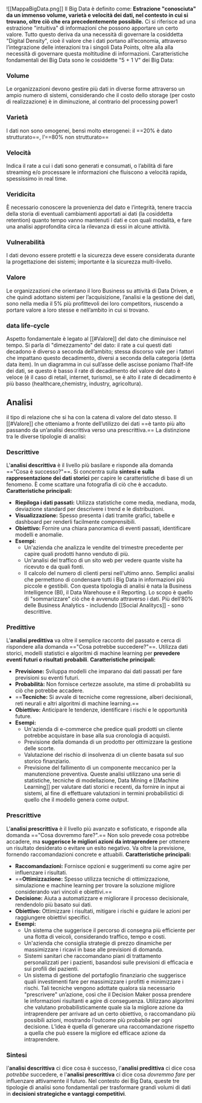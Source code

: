 ![[MappaBigData.png]]
Il Big Data è definito come:
**Estrazione "conosciuta" da un immenso volume, varietà e velocità dei dati, nel contesto in cui si trovano, oltre ciò che
era precedentemente possibile.**
Ci si riferisce ad una estrazione "intuitiva" di informazioni che possono apportare un certo valore. Tutto questo deriva da una necessità di governare la cosiddetta "Digital Density", cioè il valore che i dati portano all’economia, attraverso l’integrazione delle interazioni tra i singoli Data Points, oltre alla alla necessità di governare questa moltitudine di informazioni.
Caratteristiche fondamentali dei Big Data sono le cosiddette "5 + 1 V" dei Big Data: 
### Volume
Le organizzazioni devono gestire più dati in diverse forme attraverso un ampio numero di sistemi, considerando che il costo dello storage (per costo di realizzazione) è in diminuzione, al contrario del processing power1
### Varietà
 I dati non sono omogenei, bensì molto eterogenei: il ==20% è dato strutturato==, l’==80% non strutturato==
### Velocità
 Indica il rate a cui i dati sono generati e consumati, o l’abilità di fare streaming e/o processare le informazioni che fluiscono a velocità rapida, spessissimo in real time.
### Veridicita
È necessario conoscere la provenienza del dato e l’integrità, tenere traccia della storia di eventuali cambiamenti apportati ai dati (la cosiddetta retention) quanto tempo vanno mantenuti i dati e con quali modalità, e fare una analisi approfondita circa la rilevanza di essi in alcune attività.
### Vulnerabilità
I dati devono essere protetti e la sicurezza deve essere considerata durante la progettazione dei sistemi; importante è la sicurezza multi-livello.
### Valore 
Le organizzazioni che orientano il loro Business su attività di Data Driven, e che quindi adottano sistemi per l’acquisizione, l’analisi e la gestione dei dati, sono nella media il 5% più profittevoli dei loro competitors, riuscendo a portare valore a loro stesse e nell’ambito in cui si trovano.
### data life-cycle
Aspetto fondamentale è legato al [[#Valore]] del dato che diminuisce nel tempo. Si parla di "dimezzamento" del dato: il rate a cui questi dati decadono è diverso a seconda dell’ambito; stessa discorso vale per i fattori che impattano questo decadimento, diversi a seconda della categoria (detta data item). In un diagramma in cui sull’asse delle ascisse poniamo l’half-life dei dati, se questo è basso il rate di decadimento del valore del dato è veloce (è il caso di retail, internet, turismo), se è alto il rate di decadimento è più basso (healthcare,chemistry, industry, agricoltura).

## Analisi
 il tipo di relazione che si ha con la catena di valore del dato stesso.
 Il [[#Valore]] che otteniamo a fronte dell’utilizzo dei dati ==è tanto più alto passando da un’analisi descrittiva verso una prescrittiva.==
La distinzione tra le diverse tipologie di analisi:
###  Descrittive
L'**analisi descrittiva** è il livello più basilare e risponde alla domanda =="Cosa è successo?"==. Si concentra sulla **sintesi e sulla rappresentazione dei dati storici** per capire le caratteristiche di base di un fenomeno. È come scattare una fotografia di ciò che è accaduto.
**Caratteristiche principali:**
- **Riepiloga i dati passati:** Utilizza statistiche come media, mediana, moda, deviazione standard per descrivere i trend e le distribuzioni.
- **Visualizzazione:** Spesso presenta i dati tramite grafici, tabelle e dashboard per renderli facilmente comprensibili.
- **Obiettivo:** Fornire una chiara panoramica di eventi passati, identificare modelli e anomalie.
- **Esempi:**
    - Un'azienda che analizza le vendite del trimestre precedente per capire quali prodotti hanno venduto di più.
    - Un'analisi del traffico di un sito web per vedere quante visite ha ricevuto e da quali fonti.
    - Il calcolo del numero di clienti persi nell'ultimo anno.
Semplici analisi che permettono di condensare tutti i Big Data in informazioni più piccole e gestibili. Con questa tipologia di analisi è nata la Business Intelligence (BI), il Data Warehouse e il Reporting. Lo scopo è quello di "sommarizzare" ciò che è avvenuto attraverso i dati. Più dell’80% delle Business Analytics - includendo [[Social Analitycs]] - sono descrittive.
### Predittive
L'**analisi predittiva** va oltre il semplice racconto del passato e cerca di rispondere alla domanda =="Cosa potrebbe succedere?"==. Utilizza dati storici, modelli statistici e algoritmi di machine learning per **prevedere eventi futuri o risultati probabili**.
**Caratteristiche principali:**
- **Previsione:** Sviluppa modelli che imparano dai dati passati per fare previsioni su eventi futuri.
- **Probabilità:** Non fornisce certezze assolute, ma stime di probabilità su ciò che potrebbe accadere.
- ==**Tecniche:** Si avvale di tecniche come regressione, alberi decisionali, reti neurali e altri algoritmi di machine learning.==
- **Obiettivo:** Anticipare le tendenze, identificare i rischi e le opportunità future.
- **Esempi:**
    - Un'azienda di e-commerce che predice quali prodotti un cliente potrebbe acquistare in base alla sua cronologia di acquisti.
    - Previsione della domanda di un prodotto per ottimizzare la gestione delle scorte.
    - Valutazione del rischio di insolvenza di un cliente basata sul suo storico finanziario.
    - Previsione del fallimento di un componente meccanico per la manutenzione preventiva.
Queste analisi utilizzano una serie di statistiche, tecniche di modellazione, Data Mining e [[Machine Learning]] per valutare dati storici e recenti, da fornire in input ai sistemi, al fine di effettuare valutazioni in termini probabilistici di quello che il modello genera come output.
### Prescrittive
L'**analisi prescrittiva** è il livello più avanzato e sofisticato, e risponde alla domanda =="Cosa dovremmo fare?".== Non solo prevede cosa potrebbe accadere, ma **suggerisce le migliori azioni da intraprendere** per ottenere un risultato desiderato o evitare un esito negativo. Va oltre la previsione, fornendo raccomandazioni concrete e attuabili.
**Caratteristiche principali:**
- **Raccomandazioni:** Fornisce opzioni e suggerimenti su come agire per influenzare i risultati.
- ==**Ottimizzazione:** Spesso utilizza tecniche di ottimizzazione, simulazione e machine learning per trovare la soluzione migliore considerando vari vincoli e obiettivi.==
- **Decisione:** Aiuta a automatizzare e migliorare il processo decisionale, rendendolo più basato sui dati.
- **Obiettivo:** Ottimizzare i risultati, mitigare i rischi e guidare le azioni per raggiungere obiettivi specifici.
- **Esempi:**
    - Un sistema che suggerisce il percorso di consegna più efficiente per una flotta di veicoli, considerando traffico, tempo e costi.
    - Un'azienda che consiglia strategie di prezzo dinamiche per massimizzare i ricavi in base alle previsioni di domanda.
    - Sistemi sanitari che raccomandano piani di trattamento personalizzati per i pazienti, basandosi sulle previsioni di efficacia e sui profili dei pazienti.
    - Un sistema di gestione del portafoglio finanziario che suggerisce quali investimenti fare per massimizzare i profitti e minimizzare i rischi.
Tali tecniche vengono adottate qualora sia necessario "prescrivere" un’azione, così che il Decision Maker possa prendere le informazioni risultanti e agire di conseguenza. Utilizzano algoritmi che valutano probabilisticamente quale sia la migliore azione da intraprendere per arrivare ad un certo obiettivo, o raccomandano più possibili azioni, mostrando l’outcome più probabile per ogni decisione. L’idea è quella di generare una raccomandazione rispetto a quella che può essere la migliore ed efficace azione da intraprendere. 

### Sintesi
l'**analisi descrittiva** ci dice cosa è successo, l'**analisi predittiva** ci dice cosa _potrebbe_ succedere, e l'**analisi prescrittiva** ci dice cosa _dovremmo fare_ per influenzare attivamente il futuro. Nel contesto dei Big Data, queste tre tipologie di analisi sono fondamentali per trasformare grandi volumi di dati in **decisioni strategiche e vantaggi competitivi**.